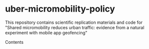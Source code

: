 # uber-micromobility-policy
This repository contains scientific replication materials and code for "Shared micromobility reduces urban traffic: evidence from a natural experiment with mobile app geofencing"

Contents


